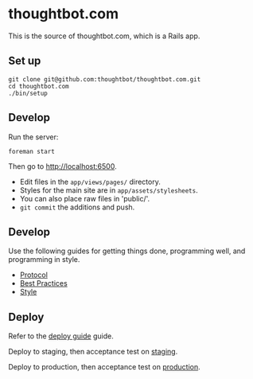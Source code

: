 thoughtbot.com
==============

This is the source of thoughtbot.com, which is a Rails app.

Set up
------

    git clone git@github.com:thoughtbot/thoughtbot.com.git
    cd thoughtbot.com
    ./bin/setup

Develop
-------

Run the server:

    foreman start

Then go to [http://localhost:6500][1].

* Edit files in the `app/views/pages/` directory.
* Styles for the main site are in `app/assets/stylesheets`.
* You can also place raw files in 'public/'.
* `git commit` the additions and push.

Develop
-------

Use the following guides for getting things done, programming well, and
programming in style.

* [Protocol][2]
* [Best Practices][3]
* [Style][4]

Deploy
------

Refer to the [deploy guide][5] guide.

Deploy to staging, then acceptance test on [staging][6].

Deploy to production, then acceptance test on [production][7].

[1]: http://localhost:6500
[2]: http://github.com/thoughtbot/guides/blob/master/protocol
[3]: http://github.com/thoughtbot/guides/blob/master/best-practices
[4]: http://github.com/thoughtbot/guides/blob/master/style
[5]: https://github.com/thoughtbot/guides/tree/master/protocol#deploy
[6]: http://staging.thoughtbot.com
[7]: http://thoughtbot.com
